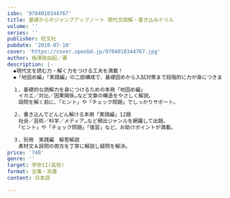 ```yaml
---
isbn: '9784010344767'
title: 基礎からのジャンプアップノート 現代文読解・書き込みドリル
volume: ''
series: ''
publisher: 旺文社
pubdate: '2018-07-10'
cover: 'https://cover.openbd.jp/9784010344767.jpg'
author: 梅澤眞由起／著
description: |-
  ◆現代文を読む力・解く力をつける工夫を満載！
  ◆「地固め編」「実践編」の二部構成で、基礎固めから入試対策まで段階的に力が身につきます。

  １、基礎的な読解力を身につけるための本冊「地固め編」
  　イカエ／対比／因果関係…など文章の構造をやさしく解説。
  　設問を解く前に、「ヒント」や「チェック問題」でしっかりサポート。

  ２、書き込んでどんどん解ける本冊「実践編」12題
  　社会／芸術／科学／メディア…など頻出ジャンルを網羅して出題。
  　「ヒント」や「チェック問題」「復習」など、お助けポイントが満載。

  ３、別冊　実践編　解答解説
  　素材文＆設問の両方を丁寧に解説し疑問を解決。
price: '740'
genre: ''
target: 学参II(高校)
format: 全集・双書
content: 日本語

---
```

